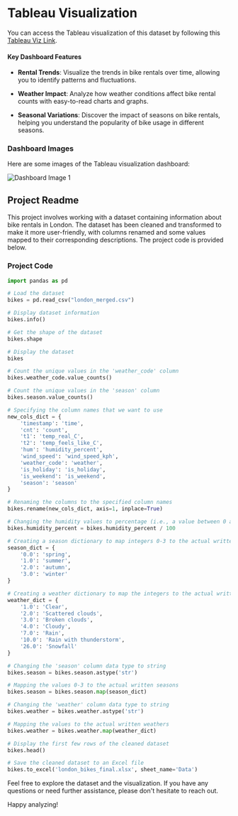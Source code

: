 # Tableau Visualization

You can access the Tableau visualization of this dataset by following this [Tableau Viz Link](<https://public.tableau.com/app/profile/darpan.choudhary/viz/LondonBikeRide_Dashboard/Dashboard1?publish=yes>).

#### Key Dashboard Features

- **Rental Trends**: Visualize the trends in bike rentals over time, allowing you to identify patterns and fluctuations.

- **Weather Impact**: Analyze how weather conditions affect bike rental counts with easy-to-read charts and graphs.

- **Seasonal Variations**: Discover the impact of seasons on bike rentals, helping you understand the popularity of bike usage in different seasons.

### Dashboard Images

Here are some images of the Tableau visualization dashboard:

![Dashboard Image 1](<img width="1353" alt="Screenshot 2023-10-21 at 5 59 49 PM" src="https://github.com/darpanITadept/DataAnalytics_Projects/assets/112990024/0b3d7f65-c8a1-4229-8bc4-6ba17fab04f0">)

## Project Readme

This project involves working with a dataset containing information about bike rentals in London. The dataset has been cleaned and transformed to make it more user-friendly, with columns renamed and some values mapped to their corresponding descriptions. The project code is provided below. 

### Project Code

```python
import pandas as pd

# Load the dataset
bikes = pd.read_csv("london_merged.csv")

# Display dataset information
bikes.info()

# Get the shape of the dataset
bikes.shape

# Display the dataset
bikes

# Count the unique values in the 'weather_code' column
bikes.weather_code.value_counts()

# Count the unique values in the 'season' column
bikes.season.value_counts()

# Specifying the column names that we want to use
new_cols_dict = {
    'timestamp': 'time',
    'cnt': 'count',
    't1': 'temp_real_C',
    't2': 'temp_feels_like_C',
    'hum': 'humidity_percent',
    'wind_speed': 'wind_speed_kph',
    'weather_code': 'weather',
    'is_holiday': 'is_holiday',
    'is_weekend': 'is_weekend',
    'season': 'season'
}

# Renaming the columns to the specified column names
bikes.rename(new_cols_dict, axis=1, inplace=True)

# Changing the humidity values to percentage (i.e., a value between 0 and 1)
bikes.humidity_percent = bikes.humidity_percent / 100

# Creating a season dictionary to map integers 0-3 to the actual written values
season_dict = {
    '0.0': 'spring',
    '1.0': 'summer',
    '2.0': 'autumn',
    '3.0': 'winter'
}

# Creating a weather dictionary to map the integers to the actual written values
weather_dict = {
    '1.0': 'Clear',
    '2.0': 'Scattered clouds',
    '3.0': 'Broken clouds',
    '4.0': 'Cloudy',
    '7.0': 'Rain',
    '10.0': 'Rain with thunderstorm',
    '26.0': 'Snowfall'
}

# Changing the 'season' column data type to string
bikes.season = bikes.season.astype('str')

# Mapping the values 0-3 to the actual written seasons
bikes.season = bikes.season.map(season_dict)

# Changing the 'weather' column data type to string
bikes.weather = bikes.weather.astype('str')

# Mapping the values to the actual written weathers
bikes.weather = bikes.weather.map(weather_dict)

# Display the first few rows of the cleaned dataset
bikes.head()

# Save the cleaned dataset to an Excel file
bikes.to_excel('london_bikes_final.xlsx', sheet_name='Data')
```


Feel free to explore the dataset and the visualization. If you have any questions or need further assistance, please don't hesitate to reach out.

Happy analyzing!
